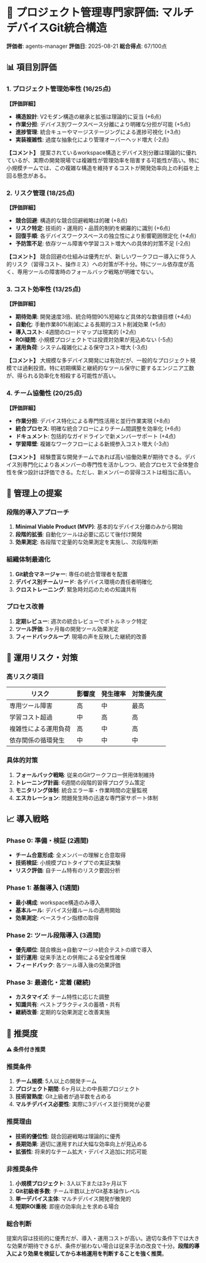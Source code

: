 # 👥 **プロジェクト管理専門家評価: マルチデバイスGit統合構造**

**評価者**: agents-manager
**評価日**: 2025-08-21
**総合得点**: 67/100点

## 📊 **項目別評価**

### 1. プロジェクト管理効率性 (16/25点)

**【評価詳細】**
- **構造設計**: V2モダン構造の継承と拡張は理論的に妥当 (+6点)
- **作業分担**: デバイス別ワークスペース分離により明確な分担が可能 (+5点)
- **進捗管理**: 統合キューやマージステージングによる進捗可視化 (+3点)
- **実装複雑性**: 過度な抽象化により管理オーバーヘッド増大 (-2点)

**【コメント】**
提案されているworkspace構造とデバイス別分離は理論的に優れているが、実際の開発現場では複雑性が管理効率を阻害する可能性が高い。特に小規模チームでは、この複雑な構造を維持するコストが開発効率向上の利益を上回る懸念がある。

### 2. リスク管理 (18/25点)

**【評価詳細】**
- **競合回避**: 構造的な競合回避戦略は的確 (+8点)
- **リスク特定**: 技術的・運用的・品質的制約を網羅的に識別 (+6点)
- **回復手順**: 各デバイスワークスペースの独立性により影響範囲限定化 (+4点)
- **予防策不足**: 依存ツール障害や学習コスト増大への具体的対策不足 (-2点)

**【コメント】**
競合回避の仕組みは優秀だが、新しいワークフロー導入に伴う人的リスク（習得コスト、操作ミス）への対策が不十分。特にツール依存度が高く、専用ツールの障害時のフォールバック戦略が明確でない。

### 3. コスト効率性 (13/25点)

**【評価詳細】**
- **期待効果**: 開発速度3倍、統合時間90%短縮など具体的な数値目標 (+4点)
- **自動化**: 手動作業80%削減による長期的コスト削減効果 (+5点)
- **導入コスト**: 4週間のロードマップは現実的 (+2点)
- **ROI疑問**: 小規模プロジェクトでは投資対効果が見込めない (-5点)
- **運用負荷**: システム複雑化による保守コスト増大 (-3点)

**【コメント】**
大規模な多デバイス開発には有効だが、一般的なプロジェクト規模では過剰投資。特に初期構築と継続的なツール保守に要するエンジニア工数が、得られる効率化を相殺する可能性が高い。

### 4. チーム協働性 (20/25点)

**【評価詳細】**
- **作業分担**: デバイス特化による専門性活用と並行作業実現 (+8点)
- **統合プロセス**: 明確な統合フローによりチーム間調整を効率化 (+6点)
- **ドキュメント**: 包括的なガイドラインで新メンバーサポート (+4点)
- **学習障壁**: 複雑なワークフローによる新規参入コスト増大 (-3点)

**【コメント】**
経験豊富な開発チームであれば高い協働効果が期待できる。デバイス別専門化により各メンバーの専門性を活かしつつ、統合プロセスで全体整合性を保つ設計は評価できる。ただし、新メンバーの習得コストは相当に高い。

## 💼 **管理上の提案**

### **段階的導入アプローチ**
1. **Minimal Viable Product (MVP)**: 基本的なデバイス分離のみから開始
2. **段階的拡張**: 自動化ツールは必要に応じて後付け開発
3. **効果測定**: 各段階で定量的な効果測定を実施し、次段階判断

### **組織体制最適化**
1. **Git統合マネージャー**: 専任の統合管理者を配置
2. **デバイス別チームリード**: 各デバイス環境の責任者明確化
3. **クロストレーニング**: 緊急時対応のための知識共有

### **プロセス改善**
1. **定期レビュー**: 週次の統合レビューでボトルネック特定
2. **ツール評価**: 3ヶ月毎の開発ツール効果測定
3. **フィードバックループ**: 現場の声を反映した継続的改善

## 🚨 **運用リスク・対策**

### **高リスク項目**
| リスク | 影響度 | 発生確率 | 対策優先度 |
|--------|--------|-----------|------------|
| 専用ツール障害 | 高 | 中 | 最高 |
| 学習コスト超過 | 中 | 高 | 高 |
| 複雑性による運用負荷 | 高 | 中 | 高 |
| 依存関係の循環発生 | 中 | 中 | 中 |

### **具体的対策**
1. **フォールバック戦略**: 従来のGitワークフロー併用体制維持
2. **トレーニング計画**: 6週間の段階的習得プログラム策定
3. **モニタリング体制**: 統合エラー率・作業時間の定量監視
4. **エスカレーション**: 問題発生時の迅速な専門家サポート体制

## 📈 **導入戦略**

### **Phase 0: 準備・検証 (2週間)**
- **チーム合意形成**: 全メンバーの理解と合意取得
- **技術検証**: 小規模プロトタイプでの実証実験
- **リスク評価**: 自チーム特有のリスク要因分析

### **Phase 1: 基盤導入 (1週間)**
- **最小構成**: workspace構造のみ導入
- **基本ルール**: デバイス分離ルールの適用開始
- **効果測定**: ベースライン指標の取得

### **Phase 2: ツール段階導入 (3週間)**
- **優先順位**: 競合検出→自動マージ→統合テストの順で導入
- **並行運用**: 従来手法との併用による安全性確保
- **フィードバック**: 各ツール導入後の効果評価

### **Phase 3: 最適化・定着 (継続)**
- **カスタマイズ**: チーム特性に応じた調整
- **知識共有**: ベストプラクティスの蓄積・共有
- **継続改善**: 定期的な効果測定と改善実施

## 🎯 **推奨度**

**⚠️ 条件付き推奨**

### **推奨条件**
1. **チーム規模**: 5人以上の開発チーム
2. **プロジェクト期間**: 6ヶ月以上の中長期プロジェクト
3. **技術習熟度**: Git上級者が過半数を占める
4. **マルチデバイス必要性**: 実際に3デバイス並行開発が必要

### **推奨理由**
- **技術的優位性**: 競合回避戦略は理論的に優秀
- **長期効果**: 適切に運用すれば大幅な効率向上が見込める
- **拡張性**: 将来的なチーム拡大・デバイス追加に対応可能

### **非推奨条件**
1. **小規模プロジェクト**: 3人以下または3ヶ月以下
2. **Git初級者多数**: チーム半数以上がGit基本操作レベル
3. **単一デバイス主体**: マルチデバイス開発が散発的
4. **短期ROI重視**: 即座の効率向上を求める場合

### **総合判断**
提案内容は技術的に優秀だが、導入・運用コストが高い。適切な条件下では大きな効果が期待できるが、条件が揃わない場合は従来手法の改良で十分。**段階的導入により効果を検証してから本格運用を判断することを強く推奨**。